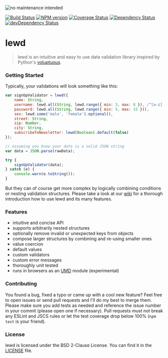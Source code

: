 ![no maintenance intended](https://img.shields.io/badge/%E2%A8%89-no%20maintenance%20intended-red.svg?style=flat-square)

[![Build Status](http://img.shields.io/travis/pigulla/lewd.svg?style=flat-square)](https://travis-ci.org/pigulla/lewd)
[![NPM version](http://img.shields.io/npm/v/lewd.svg?style=flat-square)](http://badge.fury.io/js/lewd)
[![Coverage Status](https://img.shields.io/coveralls/pigulla/lewd.svg?style=flat-square)](https://coveralls.io/r/pigulla/lewd)
[![Dependency Status](https://david-dm.org/pigulla/lewd.svg?style=flat-square)](https://david-dm.org/pigulla/lewd)
[![devDependency Status](https://david-dm.org/pigulla/lewd/dev-status.svg?style=flat-square)](https://david-dm.org/pigulla/lewd#info=devDependencies)

# lewd
> lewd is an intuitive and easy to use data validation library inspired by Python's [voluptuous](https://github.com/alecthomas/voluptuous).

### Getting Started
Typically, your validations will look something like this:
```javascript
var signUpValidator = lewd({
    name: String,
    username: lewd.all(String, lewd.range({ min: 3, max: 8 }), /^[a-z][a-z0-9]+$/i),
    password: lewd.all(String, lewd.range({ min: 5, max: 15 })),
    sex: lewd.some('male', 'female').optional(),
    street: String,
    zip: Number,
    city: String,
    subscribeToNewsletter: lewd(Boolean).default(false)
});

// assuming you know your data is a valid JSON string
var data = JSON.parse(rawData);

try {
    signUpValidator(data);
} catch (e) {
    console.warn(e.toString());
}
```
But they can of course get more complex by logically combining conditions or nesting validation structures. Please take a look at our [wiki](https://github.com/pigulla/lewd/wiki) for a thorough introduction how to use lewd and its many features.

### Features
 - intuitive and concise API
 - supports arbitrarily nested structures
 - optionally remove invalid or unexpected keys from objects
 - compose larger structures by combining and re-using smaller ones
 - value coercion
 - default values
 - custom validators
 - custom error messages
 - thoroughly unit tested
 - runs in browsers as an [UMD](https://github.com/umdjs/umd) module (experimental)

### Contributing
You found a bug, fixed a typo or came up with a cool new feature? Feel free to open issues or send pull requests and I'll do my best to merge them. Please make sure you add tests as needed and reference the issue number in your commit (please open one if necessary). Pull requests must not break any ESLint and JSCS rules or let the test coverage drop below 100% (`npm test` is your friend).

### License
lewd is licensed under the BSD 2-Clause License. You can find it in the [LICENSE](LICENSE) file.
